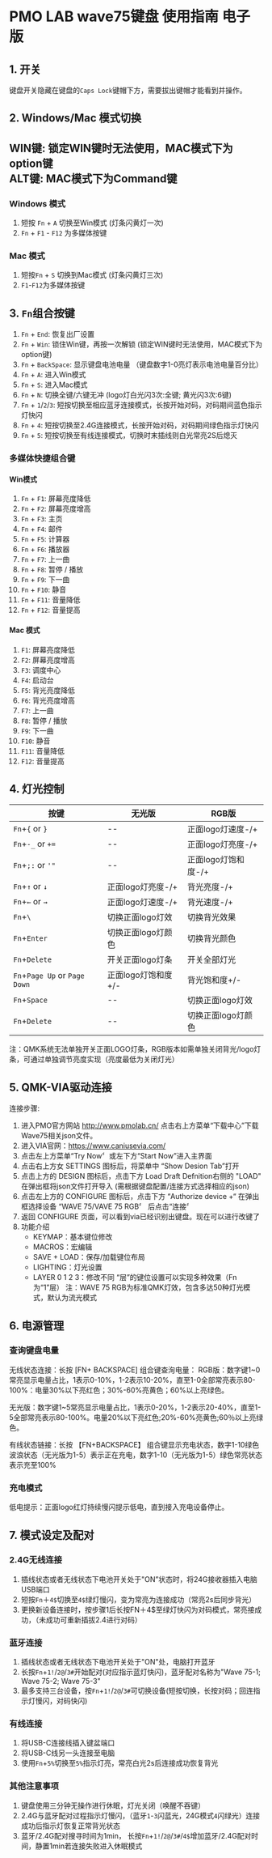# PMO LAB wave75键盘 使用指南 电子版
## 1. 开关
键盘开关隐藏在键盘的`Caps Lock`键帽下方，需要拔出键帽才能看到并操作。

## 2. Windows/Mac 模式切换  
WIN键: 锁定WIN键时无法使用，MAC模式下为option键   
ALT键: MAC模式下为Command键  
---
### Windows 模式
1. 短按 `Fn` + `A` 切换至Win模式 (灯条闪黄灯一次)
2. `Fn` + `F1` - `F12` 为多媒体按键
### Mac 模式
1. 短按`Fn` + `S` 切换到Mac模式 (灯条闪黄灯三次)
2. `F1`-`F12`为多媒体按键

## 3. `Fn`组合按键
1. `Fn` + `End`: 恢复出厂设置
2. `Fn` + `Win`: 锁住Win键，再按一次解锁 (锁定WIN键时无法使用，MAC模式下为option键)
3. `Fn` + `BackSpace`: 显示键盘电池电量 （键盘数字1-0亮灯表示电池电量百分比）
4. `Fn` + `A`: 进入Win模式
5. `Fn` + `S`: 进入Mac模式
6. `Fn` + `N`: 切换全键/六键无冲 (logo灯白光闪3次:全键; 黄光闪3次:6键)
7. `Fn` + `1`/`2`/`3`: 短按切换至相应蓝牙连接模式，长按开始对码，对码期间蓝色指示灯快闪
8. `Fn` + `4`: 短按切换至2.4G连接模式，长按开始对码，对码期间绿色指示灯快闪
9. `Fn` + `5`: 短按切换至有线连接模式，切换时末插线则白光常亮2S后熄灭

### 多媒体快捷组合键
#### Win模式
1. `Fn` + `F1`: 屏幕亮度降低
2. `Fn` + `F2`: 屏幕亮度增高
3. `Fn` + `F3`: 主页
4. `Fn` + `F4`: 邮件
5. `Fn` + `F5`: 计算器
6. `Fn` + `F6`: 播放器
7. `Fn` + `F7`: 上一曲
8. `Fn` + `F8`: 暂停 / 播放
9. `Fn` + `F9`: 下一曲
10. `Fn` + `F10`: 静音
11. `Fn` + `F11`: 音量降低
12. `Fn` + `F12`: 音量提高
#### Mac 模式
1. `F1`: 屏幕亮度降低
2. `F2`: 屏幕亮度增高
3. `F3`: 调度中心
4. `F4`: 启动台
5. `F5`: 背光亮度降低
6. `F6`: 背光亮度增高
7. `F7`: 上一曲
8. `F8`: 暂停 / 播放
9. `F9`: 下一曲
10. `F10`: 静音
11. `F11`: 音量降低
12. `F12`: 音量提高

## 4. 灯光控制  
|按键|无光版|RGB版|
|---|---|---|
|`Fn`+`{` or `}`|--|正面logo灯速度-/+|
|`Fn`+`-_` or `+=`|--|正面logo灯亮度-/+|
|`Fn`+`;:` or `'"`|--|正面logo灯饱和度-/+|
|`Fn`+`↑` or `↓`|正面logo灯亮度-/+|背光亮度-/+|
|`Fn`+`←` or `→`|正面logo灯速度-/+|背光速度-/+|
|`Fn`+`\`|切换正面logo灯效|切换背光效果|
|`Fn`+`Enter`|切换正面logo灯颜色|切换背光颜色|
|`Fn`+`Delete`|开关正面logo灯条|开关全部灯光|
|`Fn`+`Page Up` or `Page Down`|正面logo灯饱和度+/-|背光饱和度+/-|
|`Fn`+`Space`|--|切换正面logo灯效|
|`Fn`+`Delete`|--|切换正面logo灯颜色|
  
注：QMK系统无法单独开关正面LOGO灯条，RGB版本如需单独关闭背光/logo灯条，可通过单独调节亮度实现（亮度最低为关闭灯光）

## 5. QMK-VIA驱动连接
连接步骤:
1. 进入PMO官方网站 http://www.pmolab.cn/ 点击右上方菜单“下载中心”下载Wave75相关json文件。
2. 进入VIA官网：https://www.caniusevia.com/
3. 点击左上方菜单“Try Now〞或左下方“Start Now”进入主界面
4. 点击右上方女 SETTINGS 图标后，将菜单中 “Show Desion Tab”打开
5. 点击上方的 DESIGN 图标后，点击下方 Load Draft Defnition右侧的 "LOAD" 在弹出框将json文件打开导入 (需根据键盘配置/连接方式选择相应的json)
6. 点击左上方的 CONFIGURE 图标后，点击下方 “Authorize device +“ 在弹出框选择设备 “WAVE 75/VAVE 75 RGB〞 后点击“连接〞
7. 返回 CONFIGURE 页面，可以看到via已经识别出键盘。现在可以进行改键了
8. 功能介绍
   - KEYMAP：基本键位修改
   - MACROS：宏编辑
   - SAVE + LOAD：保存/加载键位布局
   - LIGHTING：灯光设置
   - LAYER 0 1 2 3：修改不同 “层”的键位设置可以实现多种效果（Fn为“1”层）
注：WAVE 75 RGB为标准QMK灯效，包含多达50种灯光模式，默认为流光模式
## 6. 电源管理
### 查询键盘电量
无线状态连接：长按 [FN+ BACKSPACE] 组合键查洵电量：
RGB版：数字键1~0常亮显示电量占比，1表示0-10%，1-2表示10-20%，直至1-0全部常亮表示80-100%：电量30%以下亮红色；30%-60%亮黄色；60%以上亮绿色。  

无光版：数字键1~5常亮显示电量占比，1表示0-20%，1-2表示20-40%，直至1-5全部常亮表示80-100%。电量20%以下亮红色;20%-60%亮黄色;60％以上亮绿色。  

有线状态链接：长按 【FN+BACKSPACE】 组合键显示充电状态，数字1-10绿色波浪状态（无光版为1-5）表示正在充电，数字1-10（无光版为1-5）绿色常亮状态表示充至100%
### 充电模式
低电提示：正面logo红灯持续慢闪提示低电，直到接入充电设备停止。

## 7. 模式设定及配对
### 2.4G无线连接
1. 插线状态或者无线状态下电池开关处于"ON”状态时，将24G接收器插入电脑USB端口
2. 短按`Fn`＋`4$`切换至`4$`绿灯慢闪，变为常亮为连接成功（常亮2s后同步背光）
3. 更换新设备连接时，按步骤1后长按FN＋4$至绿灯快闪为对码模式，常亮接成功，（未成功可重新插拔2.4进行对码）
### 蓝牙连接
1. 插线状态或者无线状态下电池开关处于"ON"处，电脑打开蓝牙
2. 长按`Fn`+`1!`/`2@`/`3#`开始配对(对应指示蓝灯快闪)，蓝牙配对名称为"Wave 75-1; Wave 75-2; Wave 75-3"
3. 最多支持三台设备，按`Fn`+`1!`/`2@`/`3#`可切换设备(短按切换，长按对码；回连指示灯慢闪，对码快闪)
### 有线连接
1. 将USB-C连接线插入键盆端口
2. 将USB-C线另一头连接至电脑
3. 使用`Fn`+`5%`切换至`5%`指示灯亮，常亮白光2s后连接成功恢复背光
### 其他注意事项
1. 键盘使用三分钟无操作进行休眠，灯光关闭（唤醒不吞键）
2. 2.4G与蓝牙配对过程指示灯慢闪，（蓝牙`1`-`3`闪蓝光，24G模式`4`闪绿光）连接成功后指示灯恢复正常背光状态
3. 蓝牙/2.4G配对搜寻时间为1min， 长按`Fn`+`1!`/`2@`/`3#`/`4$`增加蓝牙/2.4G配对时间，静置1min若连接失败进入休眠模式

